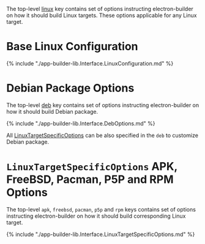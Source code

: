 The top-level [linux](configuration.md#Configuration-linux) key contains set of options instructing electron-builder on how it should build Linux targets. These options applicable for any Linux target.

# Base Linux Configuration

{% include "./app-builder-lib.Interface.LinuxConfiguration.md" %}

# Debian Package Options

The top-level [deb](configuration.md#Configuration-deb) key contains set of options instructing electron-builder on how it should build Debian package.

{% include "./app-builder-lib.Interface.DebOptions.md" %}

All [LinuxTargetSpecificOptions](linux.md#linuxtargetspecificoptions-apk-freebsd-pacman-p5p-and-rpm-options) can be also specified in the `deb` to customize Debian package.

# `LinuxTargetSpecificOptions` APK, FreeBSD, Pacman, P5P and RPM Options

The top-level `apk`, `freebsd`, `pacman`, `p5p` and `rpm` keys contains set of options instructing electron-builder on how it should build corresponding Linux target.

{% include "./app-builder-lib.Interface.LinuxTargetSpecificOptions.md" %}


